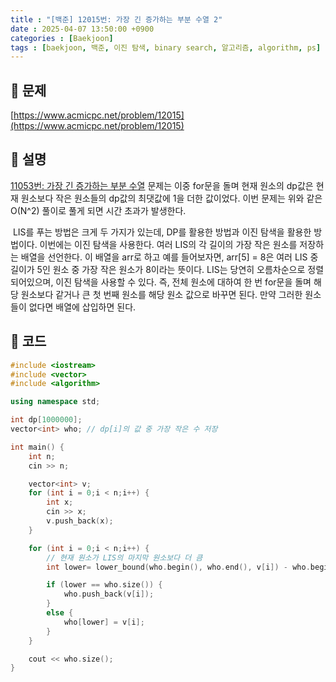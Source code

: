 ```yaml
---
title : "[백준] 12015번: 가장 긴 증가하는 부분 수열 2"
date : 2025-04-07 13:50:00 +0900
categories : [Baekjoon]
tags : [baekjoon, 백준, 이진 탐색, binary search, 알고리즘, algorithm, ps]
---
```


## 📌 문제

[https://www.acmicpc.net/problem/12015](https://www.acmicpc.net/problem/12015)

## 📌 설명

[11053번: 가장 긴 증가하는 부분 수열](https://www.acmicpc.net/problem/11053) 문제는 이중 for문을 돌며 현재 원소의 dp값은 현재 원소보다 작은 원소들의 dp값의 최댓값에 1을 더한 값이었다. 이번 문제는 위와 같은 O(N^2) 풀이로 풀게 되면 시간 초과가 발생한다. 

 LIS를 푸는 방법은 크게 두 가지가 있는데, DP를 활용한 방법과 이진 탐색을 활용한 방법이다. 이번에는 이진 탐색을 사용한다. 여러 LIS의 각 길이의 가장 작은 원소를 저장하는 배열을 선언한다. 이 배열을 arr로 하고 예를 들어보자면, arr\[5\] = 8은 여러 LIS 중 길이가 5인 원소 중 가장 작은 원소가 8이라는 뜻이다. LIS는 당연히 오름차순으로 정렬되어있으며, 이진 탐색을 사용할 수 있다. 즉, 전체 원소에 대하여 한 번 for문을 돌며 해당 원소보다 같거나 큰 첫 번째 원소를 해당 원소 값으로 바꾸면 된다. 만약 그러한 원소들이 없다면 배열에 삽입하면 된다.

## 📌 코드

```cpp
#include <iostream>
#include <vector>
#include <algorithm>

using namespace std;

int dp[1000000];
vector<int> who; // dp[i]의 값 중 가장 작은 수 저장

int main() {
	int n;
	cin >> n;

	vector<int> v;
	for (int i = 0;i < n;i++) {
		int x;
		cin >> x;
		v.push_back(x);
	}

	for (int i = 0;i < n;i++) {
		// 현재 원소가 LIS의 마지막 원소보다 더 큼
		int lower= lower_bound(who.begin(), who.end(), v[i]) - who.begin();

		if (lower == who.size()) {
			who.push_back(v[i]);
		}
		else {
			who[lower] = v[i];
		}
	}

	cout << who.size();
}
```